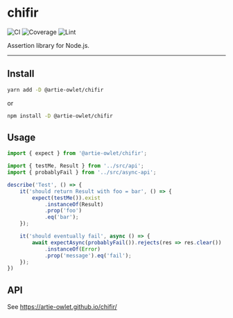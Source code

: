 # chifir

![CI](https://github.com/artie-owlet/chifir/actions/workflows/ci.yaml/badge.svg)
![Coverage](https://github.com/artie-owlet/chifir/actions/workflows/coverage.yaml/badge.svg)
![Lint](https://github.com/artie-owlet/chifir/actions/workflows/lint.yaml/badge.svg)

Assertion library for Node.js.

---

## Install

```bash
yarn add -D @artie-owlet/chifir
```

or

```bash
npm install -D @artie-owlet/chifir
```

## Usage

```ts
import { expect } from '@artie-owlet/chifir';

import { testMe, Result } from '../src/api';
import { probablyFail } from '../src/async-api';

describe('Test', () => {
    it('should return Result with foo = bar', () => {
        expect(testMe()).exist
            .instanceOf(Result)
            .prop('foo')
            .eq('bar');
    });

    it('should eventually fail', async () => {
        await expectAsync(probablyFail()).rejects(res => res.clear())
            .instanceOf(Error)
            .prop('message').eq('fail');
    });
})
```

## API

See https://artie-owlet.github.io/chifir/
